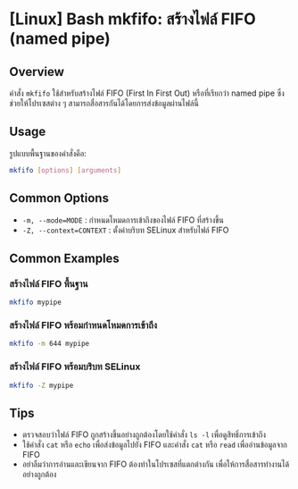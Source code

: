 # [Linux] Bash mkfifo: สร้างไฟล์ FIFO (named pipe)

## Overview
คำสั่ง `mkfifo` ใช้สำหรับสร้างไฟล์ FIFO (First In First Out) หรือที่เรียกว่า named pipe ซึ่งช่วยให้โปรเซสต่าง ๆ สามารถสื่อสารกันได้โดยการส่งข้อมูลผ่านไฟล์นี้

## Usage
รูปแบบพื้นฐานของคำสั่งคือ:

```bash
mkfifo [options] [arguments]
```

## Common Options
- `-m, --mode=MODE` : กำหนดโหมดการเข้าถึงของไฟล์ FIFO ที่สร้างขึ้น
- `-Z, --context=CONTEXT` : ตั้งค่าบริบท SELinux สำหรับไฟล์ FIFO

## Common Examples
### สร้างไฟล์ FIFO พื้นฐาน
```bash
mkfifo mypipe
```

### สร้างไฟล์ FIFO พร้อมกำหนดโหมดการเข้าถึง
```bash
mkfifo -m 644 mypipe
```

### สร้างไฟล์ FIFO พร้อมบริบท SELinux
```bash
mkfifo -Z mypipe
```

## Tips
- ตรวจสอบว่าไฟล์ FIFO ถูกสร้างขึ้นอย่างถูกต้องโดยใช้คำสั่ง `ls -l` เพื่อดูสิทธิ์การเข้าถึง
- ใช้คำสั่ง `cat` หรือ `echo` เพื่อส่งข้อมูลไปยัง FIFO และคำสั่ง `cat` หรือ `read` เพื่ออ่านข้อมูลจาก FIFO
- อย่าลืมว่าการอ่านและเขียนจาก FIFO ต้องทำในโปรเซสที่แตกต่างกัน เพื่อให้การสื่อสารทำงานได้อย่างถูกต้อง